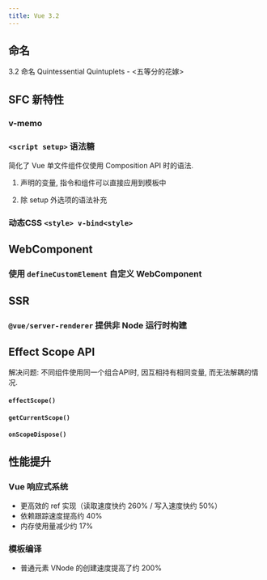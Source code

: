 ```yaml
---
title: Vue 3.2
---
```


## 命名

3.2 命名 Quintessential Quintuplets - <五等分的花嫁>

## SFC 新特性


### v-memo



### `<script setup>` 语法糖

简化了 Vue 单文件组件仅使用 Composition API 时的语法.  

1. 声明的变量, 指令和组件可以直接应用到模板中

2. 除 setup 外选项的语法补充



### 动态CSS `<style> v-bind<style>`


## WebComponent

### 使用 `defineCustomElement` 自定义 WebComponent 

## SSR

### `@vue/server-renderer` 提供非 Node 运行时构建

## Effect Scope API

解决问题: 不同组件使用同一个组合API时, 因互相持有相同变量, 而无法解耦的情况.

#### `effectScope()`
#### `getCurrentScope()`
#### `onScopeDispose()`


## 性能提升

### Vue 响应式系统

- 更高效的 ref 实现（读取速度快约 260% / 写入速度快约 50%）
- 依赖跟踪速度提高约 40%
- 内存使用量减少约 17%

### 模板编译

- 普通元素 VNode 的创建速度提高了约 200%